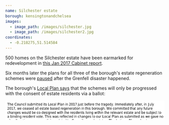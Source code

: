 ```yaml
---
name: Silchester estate 
borough: kensingtonandchelsea
images:
  - image_path: /images/silchester.jpg
  - image_path: /images/silchester2.jpg
coordinates: 
  - -0.218275,51.514584
---
```

500 homes on the Silchester estate have been earmarked for redevelopment in [this Jan 2017 Cabinet report](https://planningconsult.rbkc.gov.uk/gf2.ti/f/782882/24784517.1/PDF/-/Considerations_for_Estate_Regeneration_Proposals__Silchester_East_and_West_January_2017.PDF). 

Six months later the plans for all three of the borough's estate regeneration schemes were [paused](https://www.insidehousing.co.uk/news/news/kensington-and-chelsea-council-pauses-schemes-51587) after the Grenfell disaster happened.

The borough's [Local Plan says](https://www.rbkc.gov.uk/sites/default/files/atoms/files/2019%20LOCAL%20PLAN%20SECTION%201%20SPATIAL%20STRATEGY.pdf) that the schemes will only be progressed with the consent of estate residents via a ballot:

![](/images/rbkc.png)


